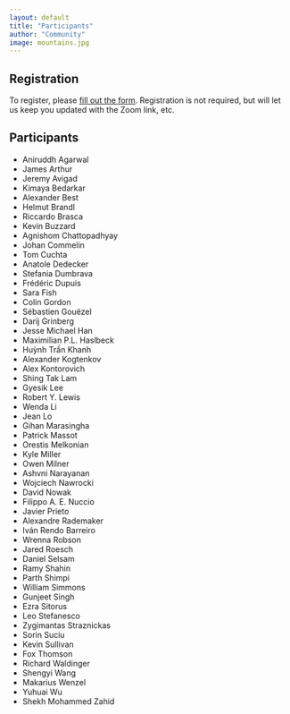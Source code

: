 ```yaml
---
layout: default
title: "Participants"
author: "Community"
image: mountains.jpg
---
```


## Registration

To register, please [fill out the form](https://forms.gle/a9x51G6oWebqseEf9).
Registration is not required, but will let us keep you updated with the Zoom link, etc.

## Participants

* Aniruddh Agarwal
* James Arthur
* Jeremy Avigad
* Kimaya Bedarkar
* Alexander Best
* Helmut Brandl
* Riccardo Brasca
* Kevin Buzzard
* Agnishom Chattopadhyay
* Johan Commelin
* Tom Cuchta
* Anatole Dedecker
* Stefania Dumbrava
* Frédéric Dupuis
* Sara Fish
* Colin Gordon
* Sébastien Gouëzel
* Darij Grinberg
* Jesse Michael Han
* Maximilian P.L. Haslbeck
* Huỳnh Trần Khanh
* Alexander Kogtenkov
* Alex Kontorovich
* Shing Tak Lam
* Gyesik Lee
* Robert Y. Lewis
* Wenda Li
* Jean Lo
* Gihan Marasingha
* Patrick Massot
* Orestis Melkonian
* Kyle Miller
* Owen Milner
* Ashvni Narayanan
* Wojciech Nawrocki
* David Nowak
* Filippo A. E. Nuccio
* Javier Prieto
* Alexandre Rademaker
* Iván Rendo Barreiro
* Wrenna Robson
* Jared Roesch
* Daniel Selsam
* Ramy Shahin
* Parth Shimpi
* William Simmons
* Gunjeet Singh
* Ezra Sitorus
* Leo Stefanesco
* Zygimantas Straznickas
* Sorin Suciu
* Kevin Sullivan
* Fox Thomson
* Richard Waldinger
* Shengyi Wang
* Makarius Wenzel
* Yuhuai Wu
* Shekh Mohammed Zahid
